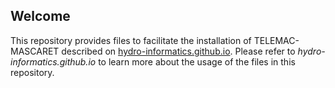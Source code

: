 ## Welcome 

This repository provides files to facilitate the installation of TELEMAC-MASCARET described on [hydro-informatics.github.io](https://hydro-informatics.github.io/install-telemac.html). Please refer to *hydro-informatics.github.io* to learn more about the usage of the files in this repository.